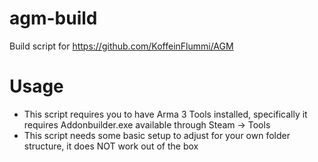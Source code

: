 agm-build
=========

Build script for https://github.com/KoffeinFlummi/AGM

Usage
=====

* This script requires you to have Arma 3 Tools installed, specifically it requires Addonbuilder.exe available through Steam -> Tools
* This script needs some basic setup to adjust for your own folder structure, it does NOT work out of the box